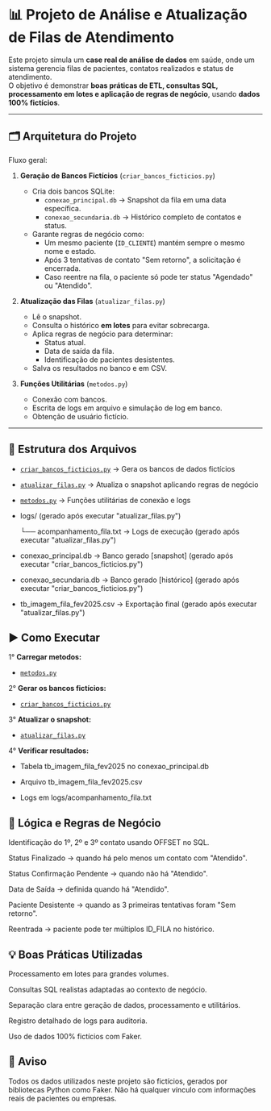 # 📊 Projeto de Análise e Atualização de Filas de Atendimento

Este projeto simula um **case real de análise de dados** em saúde, onde um sistema gerencia filas de pacientes, contatos realizados e status de atendimento.  
O objetivo é demonstrar **boas práticas de ETL, consultas SQL, processamento em lotes e aplicação de regras de negócio**, usando **dados 100% fictícios**.

---

## 🗂 Arquitetura do Projeto

Fluxo geral:

1. **Geração de Bancos Fictícios** (`criar_bancos_ficticios.py`)
   - Cria dois bancos SQLite:
     - `conexao_principal.db` → Snapshot da fila em uma data específica.
     - `conexao_secundaria.db` → Histórico completo de contatos e status.
   - Garante regras de negócio como:
     - Um mesmo paciente (`ID_CLIENTE`) mantém sempre o mesmo nome e estado.
     - Após 3 tentativas de contato "Sem retorno", a solicitação é encerrada.
     - Caso reentre na fila, o paciente só pode ter status "Agendado" ou "Atendido".

2. **Atualização das Filas** (`atualizar_filas.py`)
   - Lê o snapshot.
   - Consulta o histórico **em lotes** para evitar sobrecarga.
   - Aplica regras de negócio para determinar:
     - Status atual.
     - Data de saída da fila.
     - Identificação de pacientes desistentes.
   - Salva os resultados no banco e em CSV.

3. **Funções Utilitárias** (`metodos.py`)
   - Conexão com bancos.
   - Escrita de logs em arquivo e simulação de log em banco.
   - Obtenção de usuário fictício.

---

## 📁 Estrutura dos Arquivos

- [`criar_bancos_ficticios.py`](./criar_bancos_ficticios.py) → Gera os bancos de dados fictícios

- [`atualizar_filas.py`](./atualizar_filas.py) → Atualiza o snapshot aplicando regras de negócio

- [`metodos.py`](./metodos.py) → Funções utilitárias de conexão e logs

- logs/ (gerado após executar "atualizar_filas.py")

  └── acompanhamento_fila.txt → Logs de execução (gerado após executar "atualizar_filas.py")

- conexao_principal.db → Banco gerado [snapshot] (gerado após executar "criar_bancos_ficticios.py")

- conexao_secundaria.db → Banco gerado [histórico] (gerado após executar "criar_bancos_ficticios.py")

- tb_imagem_fila_fev2025.csv → Exportação final (gerado após executar "atualizar_filas.py")

## ▶️ Como Executar

1° **Carregar metodos:**

   - [`metodos.py`](./metodos.py)

2° **Gerar os bancos fictícios:**

   - [`criar_bancos_ficticios.py`](./criar_bancos_ficticios.py)

3° **Atualizar o snapshot:**

   - [`atualizar_filas.py`](./atualizar_filas.py)


4° **Verificar resultados:**

   - Tabela tb_imagem_fila_fev2025 no conexao_principal.db

   - Arquivo tb_imagem_fila_fev2025.csv

   - Logs em logs/acompanhamento_fila.txt

## 📌 Lógica e Regras de Negócio

Identificação do 1º, 2º e 3º contato usando OFFSET no SQL.

Status Finalizado → quando há pelo menos um contato com "Atendido".

Status Confirmação Pendente → quando não há "Atendido".

Data de Saída → definida quando há "Atendido".

Paciente Desistente → quando as 3 primeiras tentativas foram "Sem retorno".

Reentrada → paciente pode ter múltiplos ID_FILA no histórico.

## 💡 Boas Práticas Utilizadas

Processamento em lotes para grandes volumes.

Consultas SQL realistas adaptadas ao contexto de negócio.

Separação clara entre geração de dados, processamento e utilitários.

Registro detalhado de logs para auditoria.

Uso de dados 100% fictícios com Faker.

## 📜 Aviso

Todos os dados utilizados neste projeto são fictícios, gerados por bibliotecas Python como Faker.
Não há qualquer vínculo com informações reais de pacientes ou empresas.
